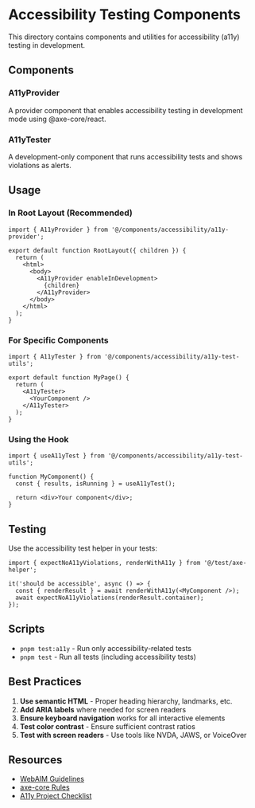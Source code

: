 # Accessibility Testing Components

This directory contains components and utilities for accessibility (a11y) testing in development.

## Components

### A11yProvider
A provider component that enables accessibility testing in development mode using @axe-core/react.

### A11yTester
A development-only component that runs accessibility tests and shows violations as alerts.

## Usage

### In Root Layout (Recommended)
```tsx
import { A11yProvider } from '@/components/accessibility/a11y-provider';

export default function RootLayout({ children }) {
  return (
    <html>
      <body>
        <A11yProvider enableInDevelopment>
          {children}
        </A11yProvider>
      </body>
    </html>
  );
}
```

### For Specific Components
```tsx
import { A11yTester } from '@/components/accessibility/a11y-test-utils';

export default function MyPage() {
  return (
    <A11yTester>
      <YourComponent />
    </A11yTester>
  );
}
```

### Using the Hook
```tsx
import { useA11yTest } from '@/components/accessibility/a11y-test-utils';

function MyComponent() {
  const { results, isRunning } = useA11yTest();
  
  return <div>Your component</div>;
}
```

## Testing

Use the accessibility test helper in your tests:

```tsx
import { expectNoA11yViolations, renderWithA11y } from '@/test/axe-helper';

it('should be accessible', async () => {
  const { renderResult } = await renderWithA11y(<MyComponent />);
  await expectNoA11yViolations(renderResult.container);
});
```

## Scripts

- `pnpm test:a11y` - Run only accessibility-related tests
- `pnpm test` - Run all tests (including accessibility tests)

## Best Practices

1. **Use semantic HTML** - Proper heading hierarchy, landmarks, etc.
2. **Add ARIA labels** where needed for screen readers
3. **Ensure keyboard navigation** works for all interactive elements
4. **Test color contrast** - Ensure sufficient contrast ratios
5. **Test with screen readers** - Use tools like NVDA, JAWS, or VoiceOver

## Resources

- [WebAIM Guidelines](https://webaim.org/)
- [axe-core Rules](https://github.com/dequelabs/axe-core/blob/develop/doc/rule-descriptions.md)
- [A11y Project Checklist](https://www.a11yproject.com/checklist/)
